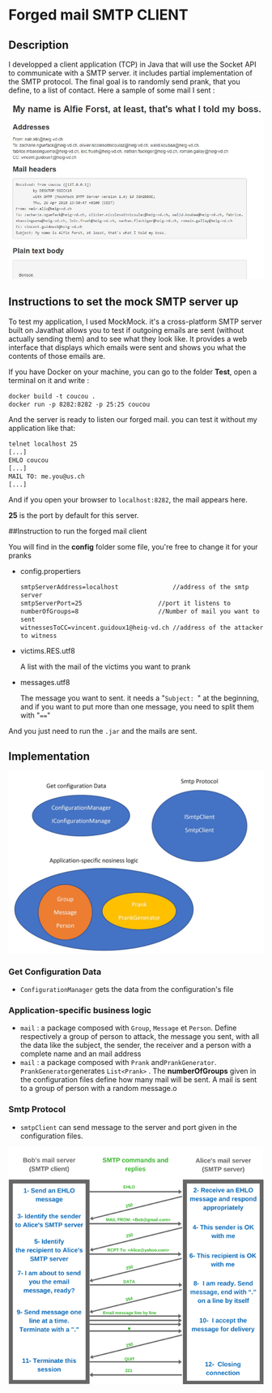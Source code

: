 # Forged mail SMTP CLIENT

## Description

I developped a client application (TCP) in Java that will use the Socket API to communicate with a SMTP server. it includes partial implementation of the SMTP protocol. The final goal is to randomly send prank, that you define, to a list of contact. Here a sample of some mail I sent :

![](./figures/1.JPG)

## Instructions to set the mock SMTP server up

To test my application, I used MockMock. it's a cross-platform SMTP server built on Javathat allows you to test if outgoing emails are sent (without actually sending them) and to see what they look like. It provides a web interface that displays which emails were sent and shows you what the contents of those emails are. 

If you have Docker on your machine, you can go to the folder **Test**, open a terminal on it and write :

```
docker build -t coucou .
docker run -p 8282:8282 -p 25:25 coucou
```

And the server is ready to listen our forged mail. you can test it without my application like that:

```
telnet localhost 25
[...]
EHLO coucou
[...]
MAIL TO: me.you@us.ch
[...]
```

And if you open your browser to `localhost:8282`, the mail appears here.

**25** is the port by default for this server.

##Instruction to run the forged mail client

You will find in the **config** folder some file, you're free to change it for your pranks

- config.propertiers

  ```
  smtpServerAddress=localhost				//address of the smtp server
  smtpServerPort=25					    //port it listens to
  numberOfGroups=8						//Number of mail you want to sent
  witnessesToCC=vincent.guidoux1@heig-vd.ch //address of the attacker to witness
  ```

- victims.RES.utf8

  A list with the mail of the victims you want to prank

- messages.utf8

  The message you want to sent. it needs a "`Subject: `" at the beginning, and if you want to put more than one message, you need to split them with "`==`"

And you just need to run the `.jar` and the mails are sent.

## Implementation

![](./figures/2.JPG)

### Get Configuration Data

- `ConfigurationManager` gets the data from the configuration's file

### Application-specific business logic

- `mail` : a package composed with `Group`, `Message` et `Person`. Define respectively a group of person to attack, the message you sent, with all the data like the subject, the sender, the receiver and a person with a complete name and an mail address
- `mail` : a package composed with `Prank` and`PrankGenerator`. `PrankGenerator`generates `List<Prank>` .  The **numberOfGroups** given in the configuration files define how many mail will be sent. A mail is sent to a group of person with a random message.o

### Smtp Protocol

- `smtpClient` can send message to the server and port given in the configuration files.

![https://www.afternerd.com/blog/smtp/ ](./figures/SMTP-sequence-diagram.png)





